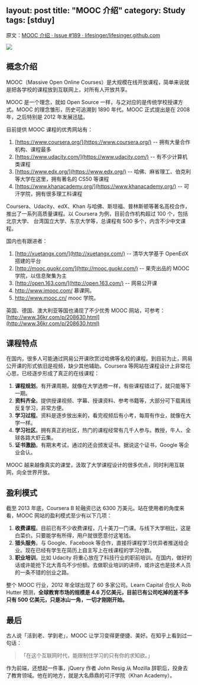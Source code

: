 layout: post
title: "MOOC 介绍"
category: Study
tags: [stduy]
---
原文：[MOOC 介绍 · Issue #189 · lifesinger/lifesinger.github.com](https://github.com/lifesinger/lifesinger.github.com/issues/189)

<!-- more -->

![](http://johnnyimages.qiniudn.com/mooc.jpg)

## 概念介绍

MOOC（Massive Open Online Courses）是大规模在线开放课程，简单来说就是把各学校的课程放到互联网上，对所有人开放共享。

MOOC 是一个理念，就如 Open Source 一样，与之对应的是传统学校授课方式。MOOC 的理念雏形，历史可追溯到 1890 年代。MOOC 正式提出是在 2008 年，之后特别是 2012 年发展迅猛。

目前提供 MOOC 课程的优秀网站有：

1. [https://www.coursera.org/](https://www.coursera.org/) -- 拥有大量合作机构、课程最多
1. [https://www.udacity.com/](https://www.udacity.com/) -- 有不少计算机类课程
1. [https://www.edx.org/](https://www.edx.org/) -- 哈佛、麻省理工、伯克利等大学在这里，拥有著名的 CS50 等课程
1. [https://www.khanacademy.org/](https://www.khanacademy.org/) -- 可汗学院，拥有很多理工科课程


Coursera、Udacity、edX、Khan 与哈佛、斯坦福、普林斯顿等著名高校合作，推出了一系列高质量课程。以 Coursera 为例，目前合作机构超过 100 个，包括北京大学、 台湾国立大学、东京大学等，总课程有 500 多个，内含不少中文课程。

国内也有跟进者：

1. [http://xuetangx.com/](http://xuetangx.com/) -- 清华大学基于 OpenEdX 搭建的平台
1. [http://mooc.guokr.com/](http://mooc.guokr.com/) -- 果壳出品的 MOOC 学院，以信息聚集为主
1. [http://open.163.com/](http://open.163.com/) -- 网易公开课
2. <http://www.imooc.com/> 慕课网。
3. <http://www.mooc.cn/> mooc 学院。


英国、德国、澳大利亚等国也涌现了不少优秀 MOOC 网站，可参考： [http://www.36kr.com/p/208630.html](http://www.36kr.com/p/208630.html)

## 课程特点

在国内，很多人可能通过网易公开课欣赏过哈佛等名校的课程。到目前为止，网易公开课的形式依旧是视频，缺少其他辅助。Coursera 等网站在课程设计上非常花心思，已经逐步形成了真正的在线课程：

1. **课程规划**。有开课周期，就像在大学选修一样，有些课程错过了，就只能等下一期。
1. **资料齐全**。提供授课视频、字幕、授课资料、参考书籍等，大部分可下载离线反复学习，非常方便。
1. **学习过程**。资料是逐步放出来的，看完视频后有小考，每周有作业，就像在大学一样。
1. **学习社区**。拥有真正的社区，热门的课程经常有几千人参与。教授，牛人、全球各路大虾云集。
1. **证书激励**。有期末考试，通过的还会颁发证书。据说这个证书，Google 等企业会认。


MOOC 越来越像真实的课堂，汲取了大学课程设计的很多优点，同时利用互联网，向全世界开放。

## 盈利模式

截至 2013 年底，Coursera B 轮融资已达 6300 万美元。站在使用者的角度来看，MOOC 网站的盈利模式至少有以下几项：

1. **收费课程**。目前已有不少收费课程，几十美刀一门课。与线下大学相比，这是白菜价。只要能学有所得，用户就很愿意付这笔钱。
1. **猎头服务**。与 Google、Facebook 等合作，直接将课程学习优异者推送给企业。现在已经有学生在简历上自主写上在线课程的学习分数。
1. **职业培训**。比如 Udacity 将重心放在了科技行业的职前培训。在国内，做好的话或许能抢下北大青鸟不少份额。去做职业培训的讲师，或许这也是技术人员的一条不错的创业之路。


整个 MOOC 行业，2012 年全球出现了 60 多家公司。Learn Capital 合伙人 Rob Hutter 预测，**全球教育市场的规模是 4.6 万亿美元，目前已有公司吃掉的差不多只有 500 亿美元，只是冰山一角，一切才刚刚开始。**

## 最后

古人说「活到老、学到老」，MOOC 让学习变得更便捷、美好。在知乎上看到过一句话：

> 「在这个互联网时代，能限制住学习的只有你的求知欲。」

作为前端，还想起一件事，jQuery 作者 John Resig 从 Mozilla 辞职后，投身去了教育领域。他在的地方，就是大名鼎鼎的可汗学院（Khan Academy）。










